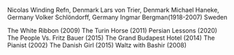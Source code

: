 Nicolas Winding Refn, Denmark
Lars von Trier, Denmark
Michael Haneke, Germany
Volker Schlöndorff, Germany
Ingmar Bergman(1918-2007) Sweden

The White Ribbon (2009)
The Turin Horse (2011)
Persian Lessons (2020)
The People Vs. Fritz Bauer (2015)
The Grand Budapest Hotel (2014)
The Pianist (2002)
The Danish Girl (2015)
Waltz with Bashir (2008)
